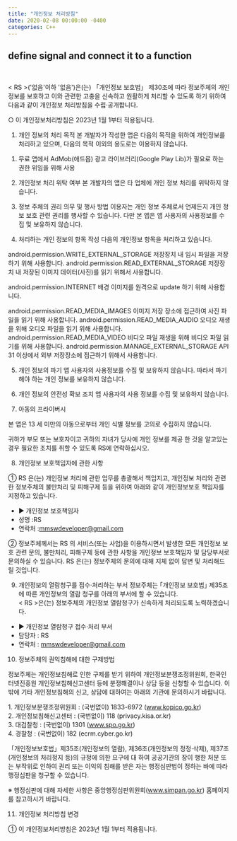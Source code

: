 ```yaml
---
title: "개인정보 처리방침"
date: 2020-02-08 00:00:00 -0400
categories: C++
---
```


## define signal and connect it to a function

&nbsp;

< RS >('없음'이하 '없음')은(는) 「개인정보 보호법」 제30조에 따라 정보주체의 개인정보를 보호하고 이와 관련한 고충을 신속하고 원활하게 처리할 수 있도록 하기 위하여 다음과 같이 개인정보 처리방침을 수립·공개합니다.

○ 이 개인정보처리방침은 2023년 1월 1부터 적용됩니다.


1. 개인 정보의 처리 목적
본 개발자가 작성한 앱은 다음의 목적을 위하여 개인정보를 처리하고 있으며, 다음의 목적 이외의 용도로는 이용하지 않습니다. 

1) 무료 앱에서 AdMob(애드몹) 광고 라이브러리(Google Play Lib)가 필요로 하는 권한 위임을 위해 사용

2. 개인정보 처리 위탁 여부
본 개발자의 앱은 타 업체에 개인 정보 처리를 위탁하지 않습니다. 

3. 정보 주체의 권리 의무 및 행사 방법
이용자는 개인 정보 주체로서 언제든지 개인 정보 보호 관련 권리를 행사할 수 있습니다. 
다만 본 앱은 앱 사용자의 사용정보를 수집 및 보유하지 않습니다. 


4. 처리하는 개인 정보의 항목 작성
다음의 개인정보 항목을 처리하고 있습니다. 

android.permission.WRITE_EXTERNAL_STORAGE
저장장치 내 임시 파일을 저장하기 위해 사용합니다.
android.permission.READ_EXTERNAL_STORAGE
저장장치 내 저장된 이미지 데이터(사진)를 읽기 위해서 사용합니다.

android.permission.INTERNET
배경 이미지를 원격으로 update 하기 위해 사용합니다.

android.permission.READ_MEDIA_IMAGES
이미지 저장 장소에 접근하여 사진 파일을 읽기 위해 사용합니다.
android.permission.READ_MEDIA_AUDIO
오디오 재생을 위해 오디오 파일을 읽기 위해 사용합니다.
android.permission.READ_MEDIA_VIDEO
비디오 파일 재생을 위해 비디오 파일 읽기를 위해 사용합니다.
android.permission.MANAGE_EXTERNAL_STORAGE
API 31 이상에서 외부 저장장소에 접근하기 위해서 사용합니다. 


5. 개인 정보의 파기
앱 사용자의 사용정보를 수집 및 보유하지 않습니다. 따라서 파기 해야 하는 개인 정보를 보유하지 않습니다. 

6. 개인 정보의 안전성 확보 조치
앱 사용자의 사용 정보를 수집 및 보유하지 않습니다.


7. 아동의 프라이버시

본 앱은 13 세 미만의 아동으로부터 개인 식별 정보를 고의로 수집하지 않습니다. 

귀하가 부모 또는 보호자이고 귀하의 자녀가 당사에 개인 정보를 제공 한 것을 알고있는 경우 필요한 조치를 취할 수 있도록 RS에 연락하십시오.


8. 개인정보 보호책임자에 관한 사항

① RS 은(는) 개인정보 처리에 관한 업무를 총괄해서 책임지고, 개인정보 처리와 관련한 정보주체의 불만처리 및 피해구제 등을 위하여 아래와 같이 개인정보보호 책임자를 지정하고 있습니다.

-   ▶ 개인정보 보호책임자
-   성명 :RS
-   연락처 :mmswdeveloper@gmail.com

② 정보주체께서는 RS 의 서비스(또는 사업)을 이용하시면서 발생한 모든 개인정보 보호 관련 문의, 불만처리, 피해구제 등에 관한 사항을 개인정보 보호책임자 및 담당부서로 문의하실 수 있습니다. RS 은(는) 정보주체의 문의에 대해 지체 없이 답변 및 처리해드릴 것입니다.

9. 개인정보의 열람청구를 접수·처리하는 부서
정보주체는 ｢개인정보 보호법｣ 제35조에 따른 개인정보의 열람 청구를 아래의 부서에 할 수 있습니다.  
< RS >은(는) 정보주체의 개인정보 열람청구가 신속하게 처리되도록 노력하겠습니다.

-   ▶ 개인정보 열람청구 접수·처리 부서
-   담당자 : RS
-   연락처 : mmswdeveloper@gmail.com


10. 정보주체의 권익침해에 대한 구제방법

정보주체는 개인정보침해로 인한 구제를 받기 위하여 개인정보분쟁조정위원회, 한국인터넷진흥원 개인정보침해신고센터 등에 분쟁해결이나 상담 등을 신청할 수 있습니다. 이 밖에 기타 개인정보침해의 신고, 상담에 대하여는 아래의 기관에 문의하시기 바랍니다.  
  
1\. 개인정보분쟁조정위원회 : (국번없이) 1833-6972 (www.kopico.go.kr)  
2\. 개인정보침해신고센터 : (국번없이) 118 (privacy.kisa.or.kr)  
3\. 대검찰청 : (국번없이) 1301 (www.spo.go.kr)  
4\. 경찰청 : (국번없이) 182 (ecrm.cyber.go.kr)  
  
「개인정보보호법」제35조(개인정보의 열람), 제36조(개인정보의 정정·삭제), 제37조(개인정보의 처리정지 등)의 규정에 의한 요구에 대 하여 공공기관의 장이 행한 처분 또는 부작위로 인하여 권리 또는 이익의 침해를 받은 자는 행정심판법이 정하는 바에 따라 행정심판을 청구할 수 있습니다.  
  
※ 행정심판에 대해 자세한 사항은 중앙행정심판위원회(www.simpan.go.kr) 홈페이지를 참고하시기 바랍니다.  
  

11. 개인정보 처리방침 변경

① 이 개인정보처리방침은 2023년 1월 1부터 적용됩니다.